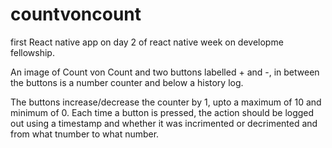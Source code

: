 # countvoncount
first React native app on day 2 of react native week on developme fellowship.

An image of Count von Count and two buttons labelled + and -, in between the buttons is a number counter and below a history log.

The buttons increase/decrease the counter by 1, upto a maximum of 10 and minimum of 0. Each time a button is pressed, the action should be logged out using a timestamp and whether it was incrimented or decrimented and from what tnumber to what number.


